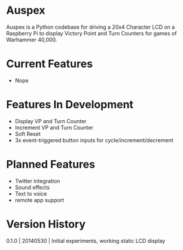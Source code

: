 Auspex
======

Auspex is a Python codebase for driving a 20x4 Character LCD on a Raspberry Pi to display Victory Point and Turn Counters for games of Warhammer 40,000.

Current Features
======

* Nope

Features In Development
======

* Display VP and Turn Counter
* Increment VP and Turn Counter
* Soft Reset
* 3x event-triggered button inputs for cycle/increment/decrement

Planned Features
======

* Twitter integration
* Sound effects
* Text to voice
* remote app support

Version History
=====

0.1.0 | 20140530 | Initial experiments, working static LCD display
